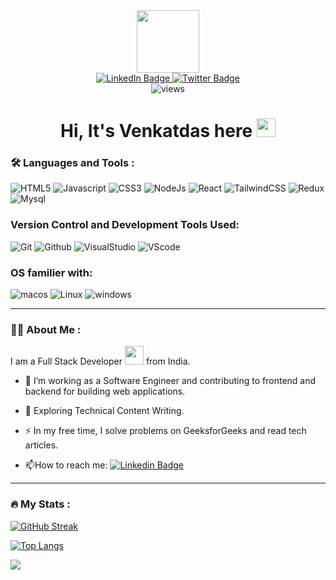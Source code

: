 

<div id="header" align="center">
    <img src="https://media.giphy.com/media/M9gbBd9nbDrOTu1Mqx/giphy.gif" width="100"/>
    <div id="badges">
    <a href="https://www.linkedin.com/in/venkatdas/">
    <img src="https://img.shields.io/badge/LinkedIn-blue?style=for-the-badge&logo=linkedin&logoColor=white" alt="LinkedIn Badge"/>
    </a>
    <a href="https://twitter.com/iamvenkatdas">
    <img src="https://img.shields.io/badge/Twitter-blue?style=for-the-badge&logo=twitter&logoColor=white" alt="Twitter Badge"/>
    </a>
  </div>
  <img src="https://komarev.com/ghpvc/?username=venkatdas&style=flat-square&color=blue" alt="views"/>
  <h1>
      Hi, It's Venkatdas here
     <img src="https://media.giphy.com/media/hvRJCLFzcasrR4ia7z/giphy.gif" width="30px"/>  
  </h1>
</div>



### :hammer_and_wrench: Languages and Tools :

<div>
<img alt="HTML5" src="https://img.shields.io/badge/HTML5-E34F26?style=for-the-badge&logo=html5&logoColor=white"/>
<img alt="Javascript" src="https://img.shields.io/badge/JavaScript-323330?style=for-the-badge&logo=javascript&logoColor=F7DF1E"/>
<img alt="CSS3" src="https://img.shields.io/badge/CSS3-1572B6?style=for-the-badge&logo=css3&logoColor=white"/>
<img alt="NodeJs" src="https://img.shields.io/badge/Node.js-43853D?style=for-the-badge&logo=node.js&logoColor=white"/>
<img alt="React" src="https://img.shields.io/badge/React-20232A?style=for-the-badge&logo=react&logoColor=61DAFB"/>
<img alt="TailwindCSS" src="https://img.shields.io/badge/Tailwind_CSS-38B2AC?style=for-the-badge&logo=tailwind-css&logoColor=white"/>
<img alt="Redux" src="https://img.shields.io/badge/Redux-593D88?style=for-the-badge&logo=redux&logoColor=white"/>
<img alt="Mysql" src="https://img.shields.io/badge/MySQL-00000F?style=for-the-badge&logo=mysql&logoColor=white"/>
</div>

### Version Control and Development Tools Used:

<div>
<img alt="Git" src="https://img.shields.io/badge/GIT-E44C30?style=for-the-badge&logo=git&logoColor=white"/>
<img alt="Github" src="https://img.shields.io/badge/GitHub-100000?style=for-the-badge&logo=github&logoColor=white"/>
<img alt="VisualStudio" src="https://img.shields.io/badge/Visual_Studio-5C2D91?style=for-the-badge&logo=visual%20studio&logoColor=white"/>
<img alt="VScode" src="https://img.shields.io/badge/Visual_Studio_Code-0078D4?style=for-the-badge&logo=visual%20studio%20code&logoColor=white"/>
</div>

### OS familier with:

<div>
  <img alt="macos" src="https://img.shields.io/badge/mac%20os-000000?style=for-the-badge&logo=apple&logoColor=white"/>
  <img alt="Linux" src="https://img.shields.io/badge/Linux-FCC624?style=for-the-badge&logo=linux&logoColor=black"/>
  <img alt="windows" src="https://img.shields.io/badge/Windows-0078D6?style=for-the-badge&logo=windows&logoColor=white"/>
</div>


---


### :man_technologist: About Me :

I am a Full Stack Developer <img src="https://media.giphy.com/media/WUlplcMpOCEmTGBtBW/giphy.gif" width="30"> from India.

- :telescope: I’m working as a Software Engineer and contributing to frontend and backend for building web applications.

- :seedling: Exploring Technical Content Writing.

- :zap: In my free time, I solve problems on GeeksforGeeks and read tech articles.

- :mailbox:How to reach me: [![Linkedin Badge](https://img.shields.io/badge/-venkatdas-blue?style=flat&logo=Linkedin&logoColor=white)](https://www.linkedin.com/in/venkatdas/)

---


### :fire: My Stats :


[![GitHub Streak](http://github-readme-streak-stats.herokuapp.com?user=venkatdas&theme=dark&background=000000)](https://git.io/streak-stats)


[![Top Langs](https://github-readme-stats.vercel.app/api/top-langs/?username=venkatdas&layout=compact&theme=vision-friendly-dark)](https://github.com/anuraghazra/github-readme-stats)


<img src="https://github-readme-stats.vercel.app/api?username=venkatdas&count_private=true&theme=radical&show_icons=true" />





